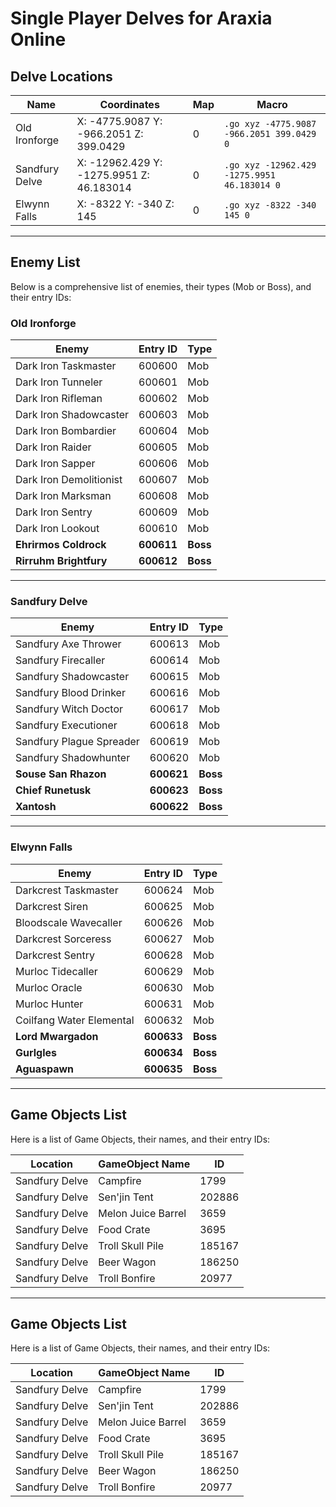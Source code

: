 # **Single Player Delves for Araxia Online**

## **Delve Locations**

| **Name**         | **Coordinates**                                    | **Map** | **Macro**                              |
|------------------|----------------------------------------------------|---------|----------------------------------------|
| Old Ironforge    | X: -4775.9087 Y: -966.2051 Z: 399.0429            | 0       | `.go xyz -4775.9087 -966.2051 399.0429 0` |
| Sandfury Delve   | X: -12962.429 Y: -1275.9951 Z: 46.183014          | 0       | `.go xyz -12962.429 -1275.9951 46.183014 0` |
| Elwynn Falls     | X: -8322 Y: -340 Z: 145                           | 0       | `.go xyz -8322 -340 145 0` |

---

## **Enemy List**

Below is a comprehensive list of enemies, their types (Mob or Boss), and their entry IDs:

### **Old Ironforge**

| **Enemy**               | **Entry ID** | **Type** |
|-------------------------|--------------|----------|
| Dark Iron Taskmaster    | 600600       | Mob      |
| Dark Iron Tunneler      | 600601       | Mob      |
| Dark Iron Rifleman      | 600602       | Mob      |
| Dark Iron Shadowcaster  | 600603       | Mob      |
| Dark Iron Bombardier    | 600604       | Mob      |
| Dark Iron Raider        | 600605       | Mob      |
| Dark Iron Sapper        | 600606       | Mob      |
| Dark Iron Demolitionist | 600607       | Mob      |
| Dark Iron Marksman      | 600608       | Mob      |
| Dark Iron Sentry        | 600609       | Mob      |
| Dark Iron Lookout       | 600610       | Mob      |
| **Ehrirmos Coldrock**   | **600611**   | **Boss** |
| **Rirruhm Brightfury**  | **600612**   | **Boss** |

---

### **Sandfury Delve**

| **Enemy**               | **Entry ID** | **Type** |
|-------------------------|--------------|----------|
| Sandfury Axe Thrower    | 600613       | Mob      |
| Sandfury Firecaller     | 600614       | Mob      |
| Sandfury Shadowcaster   | 600615       | Mob      |
| Sandfury Blood Drinker  | 600616       | Mob      |
| Sandfury Witch Doctor   | 600617       | Mob      |
| Sandfury Executioner    | 600618       | Mob      |
| Sandfury Plague Spreader| 600619       | Mob      |
| Sandfury Shadowhunter   | 600620       | Mob      |
| **Souse San Rhazon**    | **600621**   | **Boss** |
| **Chief Runetusk**      | **600623**   | **Boss** |
| **Xantosh**             | **600622**   | **Boss** |

---

### **Elwynn Falls**

| **Enemy**               | **Entry ID** | **Type** |
|-------------------------|--------------|----------|
| Darkcrest Taskmaster    | 600624       | Mob      |
| Darkcrest Siren         | 600625       | Mob      |
| Bloodscale Wavecaller   | 600626       | Mob      |
| Darkcrest Sorceress     | 600627       | Mob      |
| Darkcrest Sentry        | 600628       | Mob      |
| Murloc Tidecaller       | 600629       | Mob      |
| Murloc Oracle           | 600630       | Mob      |
| Murloc Hunter           | 600631       | Mob      |
| Coilfang Water Elemental| 600632       | Mob      |
| **Lord Mwargadon**      | **600633**   | **Boss** |
| **Gurlgles**            | **600634**   | **Boss** |
| **Aguaspawn**           | **600635**   | **Boss** |


---

## **Game Objects List**

Here is a list of Game Objects, their names, and their entry IDs:

| **Location**     | **GameObject Name**      | **ID**   |
|------------------|--------------------------|----------|
| Sandfury Delve   | Campfire                 | 1799     |
| Sandfury Delve   | Sen'jin Tent             | 202886   |
| Sandfury Delve   | Melon Juice Barrel       | 3659     |
| Sandfury Delve   | Food Crate               | 3695     |
| Sandfury Delve   | Troll Skull Pile         | 185167   |
| Sandfury Delve   | Beer Wagon               | 186250   |
| Sandfury Delve   | Troll Bonfire            | 20977    |
---

## **Game Objects List**

Here is a list of Game Objects, their names, and their entry IDs:

| **Location**     | **GameObject Name**      | **ID**   |
|------------------|--------------------------|----------|
| Sandfury Delve   | Campfire                 | 1799     |
| Sandfury Delve   | Sen'jin Tent             | 202886   |
| Sandfury Delve   | Melon Juice Barrel       | 3659     |
| Sandfury Delve   | Food Crate               | 3695     |
| Sandfury Delve   | Troll Skull Pile         | 185167   |
| Sandfury Delve   | Beer Wagon               | 186250   |
| Sandfury Delve   | Troll Bonfire            | 20977    |





